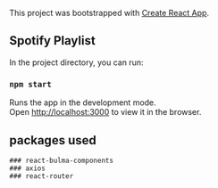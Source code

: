 This project was bootstrapped with [Create React App](https://github.com/facebook/create-react-app).

## Spotify Playlist

In the project directory, you can run:

### `npm start`

Runs the app in the development mode.<br>
Open [http://localhost:3000](http://localhost:3000) to view it in the browser.

## packages used
	### react-bulma-components
	### axios
	### react-router
